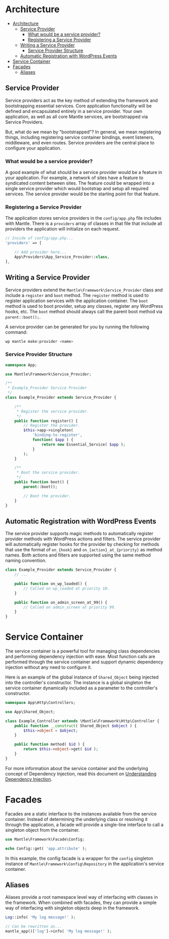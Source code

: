 # Architecture

- [Architecture](#architecture)
	- [Service Provider](#service-provider)
		- [What would be a service provider?](#what-would-be-a-service-provider)
		- [Registering a Service Provider](#registering-a-service-provider)
	- [Writing a Service Provider](#writing-a-service-provider)
		- [Service Provider Structure](#service-provider-structure)
	- [Automatic Registration with WordPress Events](#automatic-registration-with-wordpress-events)
- [Service Container](#service-container)
- [Facades](#facades)
	- [Aliases](#aliases)

## Service Provider
Service providers act as the key method of extending the framework and
bootstrapping essential services. Core application functionality will be defined
and encapsulated entirely in a service provider. Your own application, as well
as all core Mantle services, are bootstrapped via Service Providers.

But, what do we mean by "bootstrapped"? In general, we mean registering things,
including registering service container bindings, event listeners, middleware,
and even routes. Service providers are the central place to configure your
application.

### What would be a service provider?
A good example of what should be a service provider would be a feature in your
application. For example, a network of sites have a feature to syndicated content
between sites. The feature could be wrapped into a single service provider which
would bootstrap and setup all required services. The service provider would be the
starting point for that feature.

### Registering a Service Provider
The application stores service providers in the `config/app.php` file includes
with Mantle. There is a `providers` array of classes in that file that include
all providers the application will initialize on each request.

```php
// Inside of config/app.php...
'providers' => [

	// Add provider here...
	App\Providers\App_Service_Provider::class,
],
```

## Writing a Service Provider
Service providers extend the `Mantle\Framework\Service_Provider` class and
include a `register` and `boot` method. The `register` method is used to
register application services with the application container. The `boot` method
is used to boot provider, setup any classes, register any WordPress hooks, etc.
The `boot` method should always call the parent boot method via `parent::boot();`.

A service provider can be generated for you by running the following command:

```bash
wp mantle make:provider <name>
```

### Service Provider Structure
```php
namespace App;

use Mantle\Framework\Service_Provider;

/**
 * Example_Provider Service Provider
 */
class Example_Provider extends Service_Provider {

	/**
	 * Register the service provider.
	 */
	public function register() {
		// Register the provider.
		$this->app->singleton(
			'binding-to-register',
			function( $app ) {
				return new Essential_Service( $app );
			}
		);
	}

	/**
	 * Boot the service provider.
	 */
	public function boot() {
		parent::boot();

		// Boot the provider.
	}
}
```

## Automatic Registration with WordPress Events
The service provider supports magic methods to automatically register provider
methods with WordPress actions and filters. The service provider will
automatically register hooks for the provider by checking for methods that use
the format of `on_{hook}` and `on_{action}_at_{priority}` as method names. Both
actions and filters are supported using the same method naming convention.

```php
class Example_Provider extends Service_Provider {
	// ...

	public function on_wp_loaded() {
		// Called on wp_loaded at priority 10.
	}

	public function on_admin_screen_at_99() {
		// Called on admin_screen at priority 99.
	}
}
```

# Service Container
The service container is a powerful tool for managing class dependencies and
performing dependency injection with ease. Most function calls are performed
through the service container and support dynamic dependency injection without
any need to configure it.

Here is an example of the global instance of `Shared_Object` being injected into
the controller's constructor. The instance is a global singleton the service
container dynamically included as a parameter to the controller's constructor.

```php
namespace App\Http\Controllers;

use App\Shared_Object;

class Example_Controller extends \Mantle\Framework\Http\Controller {
	public function __construct( Shared_Object $object ) {
		$this->object = $object;
	}

	public function method( $id ) {
		return $this->object->get( $id );
	}
}
```

For more information about the service container and the underlying concept of
Dependency Injection, read this document on [Understanding Dependency Injection](https://php-di.org/doc/understanding-di.html).

# Facades
Facades are a static interface to the instances available from the service
container. Instead of determining the underlying class or resolving it through
the application, a facade will provide a single-line interface to call a
singleton object from the container.

```php
use Mantle\Framework\Facade\Config;

echo Config::get( 'app.attribute' );
```

In this example, the config facade is a wrapper for the `config` singleton instance of `Mantle\Framework\Config\Repository` in the application's service container.

## Aliases
Aliases provide a root namespace level way of interfacing with classes in the
framework. When combined with facades, they can provide a simple way of
interfacing with singleton objects deep in the framework.


```php
Log::info( 'My log message!' );

// Can be rewritten as...
mantle_app()['log']->info( 'My log message!' );
```
